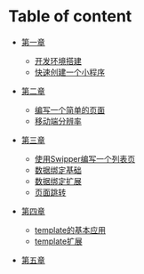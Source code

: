 # Table of content

* [ 第一章 ](chapter1/introduction.md)
	* [开发环境搭建](chapter1/开发环境搭建.md)
	* [快速创建一个小程序](chapter1/快速创建一个小程序)
* [ 第二章 ](introduction.md)
	* [编写一个简单的页面]()
	* [移动端分辨率](移动端分辨率.md)
* [ 第三章 ](chapter3/introduction.md)
	* [使用Swipper编写一个列表页](chapter3/使用Swipper编写一个列表页.md)
	* [数据绑定基础](chapter3/数据绑定基础.md)
	* [数据绑定扩展](chapter3/数据绑定扩展.md)
	* [页面跳转](chapter3/页面跳转.md)
* [ 第四章 ](introduction.md)
	* [template的基本应用](template的基本应用.md)
	* [template扩展](template扩展.md)

* [第五章]()


